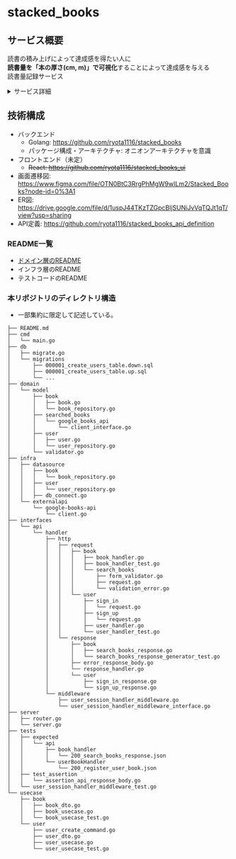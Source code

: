 # stacked_books

## サービス概要
読書の積み上げによって達成感を得たい人に<br>
**読書量を「本の厚さ(cm, m)」で可視化**することによって達成感を与える<br>
読書量記録サービス

<details>
<summary>サービス詳細</summary>

## マーケット
- 読書量を記録することで達成感を得たい人
  - 紙だけでなく電子書籍で読書をする人も想定

## 登場人物
- エンドユーザー
  - 読書量を記録して達成感を得たい人
- 管理者
  - エンドユーザーの情報を管理する人

## ユーザーの課題
日々読書や勉強に励んでいるが
電子書籍を使用したときにどれくらいボリュームのある本を読んだのか目に見えないため、あまり達成感を得られない。<br>
また読了した「本の冊数」を記録しても、本によってページ数は異なるためどれくらいの読書量を積み重ねてきたのかピンと来ない。

## 解決方法
読書量を「本の厚さ(cm, m)」という単位で可視化することで 達成感を与える。

## 未来


## なぜ作るのか

### その人の本当の読書量を可視化したいという想いから生まれた

机の上に積み重ねられた本。ギッシリと本が詰まった本棚。それを見たときにこのサービスのアイデアが生まれました。<br>

私は読書や書籍を使った勉強が好きで、ふと机の上に積み重ねられた本や本棚を見た時に「今までこれだけの量の本を読んできたのか」と達成感を得ることがよくあります。<br>
一方で電子書籍を使うと「実際に本を手に取ることができず、どれくらいボリュームのある一冊を読み終えたのか実感しづらい」「積み重ねられた本を見た時の達成感を得られない」ということに気付きました。
また既存の読書管理サービスは読了数を記録できるものの、100ページの本も300ページの本も「同じ1冊」として括られてしまうため、読書量を記録するという観点で、少しばかり違和感を覚えていました。<br>

そこで読書量を本の厚さ(cm, m)で記録すれば「**紙の本も電子書籍も関係なく その人の本当の読書量を可視化できるのではないか**」と思い、このサービスを作りました。

## プロダクト
あなたが読んだ本を積み重ねると何cm、何mになる？<br>
読書量を本の厚さという単位で記録するサービス

## サービスページでは、どのように読書量が記録されていくのか

### 積み上げられた本がスカイツリーの高さを超える！？
サービスページでは、アナタが積み上げた本が奈良の大仏・マンション・スカイツリーの高さを超え、いずれは宇宙にまで到達するような世界観を提供したいと思っています。<br>
一方そのような世界観だけではどれくらいの読書量を積み上げてきたのかイメージが付かないため、実際の高さの記録はもちろん一定の高さまで本を積み上げると「自動販売機(183cm)...バスケットゴール(3m)...信号機(5m)の高さを超えました！」といった表示もしてくれる仕様になっています。

### 他のユーザーと比較できる
積み上げた本の高さを他のユーザーとランキング形式で比較できるようにもなっています。<br>
また本のカテゴリごとに積み上げ量を表示することも可能です。<br>

### 積み上げ記録はどうやって算出されるの？
例えば300ページの書籍を読了した場合、その本をアプリ上に登録することで<br>
300ページ x 0.1mm/1ページ(※参考値) = 3cm<br>
という計算から読書量が3cm加算されるような設定となっています。
</details>

## 技術構成
- バックエンド
  - Golang: https://github.com/ryota1116/stacked_books
  - パッケージ構成・アーキテクチャ: オニオンアーキテクチャを意識
- フロントエンド（未定）
  - ~~React: https://github.com/ryota1116/stacked_books_ui~~
- 画面遷移図: https://www.figma.com/file/OTN0BtC3RrgPhMgW9wILm2/Stacked_Books?node-id=0%3A1
- ER図: https://drive.google.com/file/d/1uspJ44TKzTZGpcBljSUNiJvVqTQJt1qT/view?usp=sharing
- API定義: https://github.com/ryota1116/stacked_books_api_definition

### README一覧
- [ドメイン層のREADME](https://github.com/ryota1116/stacked_books/blob/develop/domain/model/README.md)
- インフラ層のREADME 
- テストコードのREADME

### 本リポジトリのディレクトリ構造
- 一部集約に限定して記述している。

```
├── README.md
├── cmd
│   └── main.go
├── db
│   ├── migrate.go
│   └── migrations
│       ├── 000001_create_users_table.down.sql
│       ├── 000001_create_users_table.up.sql
│       └── ...
├── domain
│   └── model
│       ├── book
│       │   ├── book.go
│       │   └── book_repository.go
│       ├── searched_books
│       │   └── google_books_api
│       │       └── client_interface.go
│       ├── user
│       │   ├── user.go
│       │   └── user_repository.go
│       └── validator.go
├── infra
│   ├── datasource
│   │   ├── book
│   │   │   └── book_repository.go
│   │   ├── user
│   │   │   └── user_repository.go
│   │   ├── db_connect.go
│   └── externalapi
│       └── google-books-api
│           └── client.go
├── interfaces
│   └── api
│       └── handler
│           ├── http
│           │   ├── request
│           │   │   ├── book
│           │   │   │   ├── book_handler.go
│           │   │   │   ├── book_handler_test.go
│           │   │   │   └── search_books
│           │   │   │       ├── form_validator.go
│           │   │   │       ├── request.go
│           │   │   │       └── validation_error.go
│           │   │   └── user
│           │   │       ├── sign_in
│           │   │       │   └── request.go
│           │   │       ├── sign_up
│           │   │       │   └── request.go
│           │   │       ├── user_handler.go
│           │   │       └── user_handler_test.go
│           │   └── response
│           │       ├── book
│           │       │   ├── search_books_response.go
│           │       │   └── search_books_response_generator_test.go
│           │       ├── error_response_body.go
│           │       └── response_handler.go
│           │       └── user
│           │           ├── sign_in_response.go
│           │           └── sign_up_response.go
│           └── middleware
│               ├── user_session_handler_middleware.go
│               └── user_session_handler_middleware_interface.go
├── server
│   ├── router.go
│   └── server.go
├── tests
│   ├── expected
│   │   └── api
│   │       ├── book_handler
│   │       │   └── 200_search_books_response.json
│   │       └── userBookHandler
│   │           └── 200_register_user_book.json
│   ├── test_assertion
│   │   └── assertion_api_response_body.go
│   └── user_session_handler_middleware_test.go
└── usecase
    ├── book
    │   ├── book_dto.go
    │   ├── book_usecase.go
    │   └── book_usecase_test.go
    └── user
        ├── user_create_command.go
        ├── user_dto.go
        ├── user_usecase.go
        └── user_usecase_test.go

```
